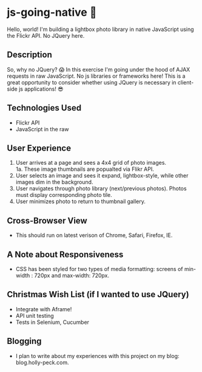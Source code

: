 # js-going-native 👹
Hello, world! I'm building a lightbox photo library in native JavaScript using the Flickr API. No JQuery here. 

## Description 
So, why no JQuery? 😱 In this exercise I'm going under the hood of AJAX requests in raw JavaScript. No js libraries or frameworks here! This is a great opportunity to consider whether using JQuery is necessary in client-side js applications! 😎

## Technologies Used
- Flickr API
- JavaScript in the raw 

## User Experience 
1. User arrives at a page and sees a 4x4 grid of photo images.  
1a. These image thumbnails are popualted via Flikr API.
2. User selects an image and sees it expand, lightbox-style, while other images dim in the background. 
3. User navigates through photo library (next/previous photos). Photos must display corresponding photo tile. 
4. User minimizes photo to return to thumbnail gallery. 

## Cross-Browser View
- This should run on latest verison of Chrome, Safari, Firefox, IE.

## A Note about Responsiveness
- CSS has been styled for two types of media formatting: screens of min-width : 720px and max-width: 720px.

## Christmas Wish List (if I wanted to use JQuery)
- Integrate with Aframe!
- API unit testing
- Tests in Selenium, Cucumber

## Blogging 
- I plan to write about my experiences with this project on my blog: blog.holly-peck.com.